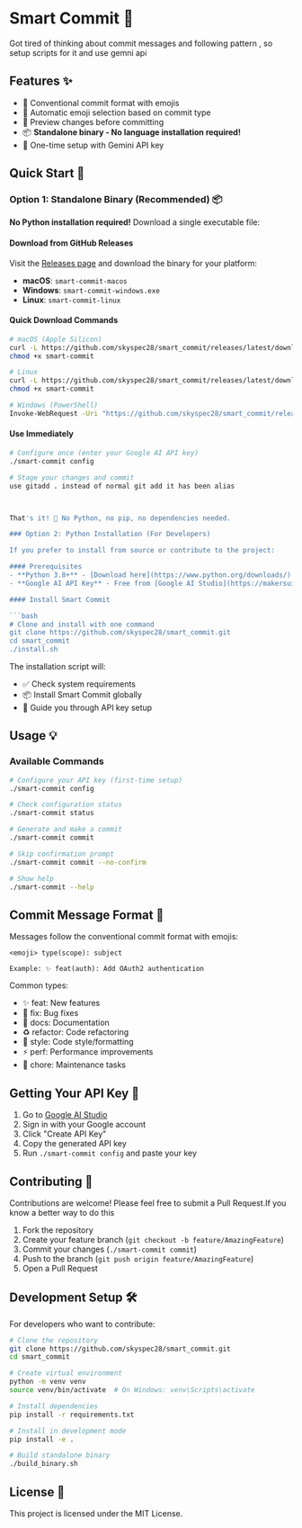 # Smart Commit 🤖

Got tired of thinking about commit messages and following pattern , so setup scripts for it and use gemni api


## Features ✨

- 🎯 Conventional commit format with emojis
- 🎨 Automatic emoji selection based on commit type
- 👀 Preview changes before committing
- 📦 **Standalone binary - No language installation required!**
- 🔧 One-time setup with Gemini API key

## Quick Start 🚀

### Option 1: Standalone Binary (Recommended) 📦

**No Python installation required!** Download a single executable file:

#### Download from GitHub Releases

Visit the [Releases page](https://github.com/skyspec28/smart_commit/releases) and download the binary for your platform:

- **macOS**: `smart-commit-macos`
- **Windows**: `smart-commit-windows.exe`
- **Linux**: `smart-commit-linux`

#### Quick Download Commands

```bash
# macOS (Apple Silicon)
curl -L https://github.com/skyspec28/smart_commit/releases/latest/download/smart-commit-macos -o smart-commit
chmod +x smart-commit

# Linux
curl -L https://github.com/skyspec28/smart_commit/releases/latest/download/smart-commit-linux -o smart-commit
chmod +x smart-commit

# Windows (PowerShell)
Invoke-WebRequest -Uri "https://github.com/skyspec28/smart_commit/releases/latest/download/smart-commit-windows.exe" -OutFile "smart-commit.exe"
```

#### Use Immediately

```bash
# Configure once (enter your Google AI API key)
./smart-commit config

# Stage your changes and commit 
use gitadd . instead of normal git add it has been alias 



That's it! 🎉 No Python, no pip, no dependencies needed.

### Option 2: Python Installation (For Developers) 

If you prefer to install from source or contribute to the project:

#### Prerequisites
- **Python 3.8+** - [Download here](https://www.python.org/downloads/)
- **Google AI API Key** - Free from [Google AI Studio](https://makersuite.google.com/app/apikey)

#### Install Smart Commit

```bash
# Clone and install with one command
git clone https://github.com/skyspec28/smart_commit.git
cd smart_commit
./install.sh
```

The installation script will:
- ✅ Check system requirements
- 📦 Install Smart Commit globally
- 🔧 Guide you through API key setup

## Usage 💡

### Available Commands

```bash
# Configure your API key (first-time setup)
./smart-commit config

# Check configuration status
./smart-commit status

# Generate and make a commit
./smart-commit commit

# Skip confirmation prompt
./smart-commit commit --no-confirm

# Show help
./smart-commit --help
```


## Commit Message Format 📝

Messages follow the conventional commit format with emojis:

```
<emoji> type(scope): subject

Example: ✨ feat(auth): Add OAuth2 authentication
```

Common types:
- ✨ feat: New features
- 🐛 fix: Bug fixes
- 📝 docs: Documentation
- ♻️ refactor: Code refactoring
- 🎨 style: Code style/formatting
- ⚡ perf: Performance improvements
- 🔧 chore: Maintenance tasks

## Getting Your API Key 🔑

1. Go to [Google AI Studio](https://makersuite.google.com/app/apikey)
2. Sign in with your Google account
3. Click "Create API Key"
4. Copy the generated API key
5. Run `./smart-commit config` and paste your key

## Contributing 🤝

Contributions are welcome! Please feel free to submit a Pull Request.If you know a better way to do this 

1. Fork the repository
2. Create your feature branch (`git checkout -b feature/AmazingFeature`)
3. Commit your changes (`./smart-commit commit`)
4. Push to the branch (`git push origin feature/AmazingFeature`)
5. Open a Pull Request

## Development Setup 🛠️

For developers who want to contribute:

```bash
# Clone the repository
git clone https://github.com/skyspec28/smart_commit.git
cd smart_commit

# Create virtual environment
python -m venv venv
source venv/bin/activate  # On Windows: venv\Scripts\activate

# Install dependencies
pip install -r requirements.txt

# Install in development mode
pip install -e .

# Build standalone binary
./build_binary.sh
```

## License 📄

This project is licensed under the MIT License.
